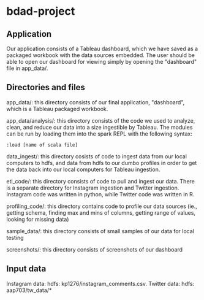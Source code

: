 # bdad-project

## Application
Our application consists of a Tableau dashboard, which we have saved as a packaged workbook with the data sources embedded. The user should be able to open our dashboard for viewing simply by opening the "dashboard" file in app_data/.  

## Directories and files
app_data/: this directory consists of our final application, "dashboard", which is a Tableau packaged workbook. 

app_data/analysis/: this directory consists of the code we used to analyze, clean, and reduce our data into a size ingestible by Tableau.  The modules can be run by loading them into the spark REPL with the following syntax:
```
:load [name of scala file]
```
data_ingest/:  this directory cosists of code to ingest data from our local computers to hdfs, and data from hdfs to our dumbo profiles in order to get the data back into our local computers for Tableau ingestion.  

etl_code/: this directory consists of code to pull and ingest our data. There is a separate directory for Instagram ingestion and Twitter ingestion. Instagram code was written in python, while Twitter code was written in R.  

profiling_code/:  this directory contains code to profile our data sources (ie., getting schema, finding max and mins of columns, getting range of values, looking for missing data)

sample_data/: this directory consists of small samples of our data for local testing   

screenshots/: this directory consists of screenshots of our dashboard

## Input data
Instagram data: hdfs: kp1276/instagram_comments.csv. 
Twitter data: hdfs:  aap703/tw_data/*
